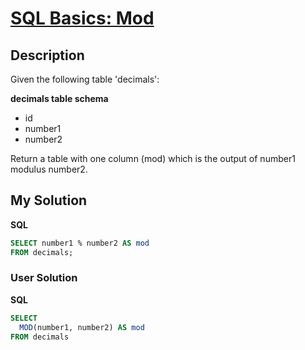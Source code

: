 # [SQL Basics: Mod](https://www.codewars.com/kata/591127cbe8b9fb05bd00004b)

## Description

Given the following table 'decimals':

**decimals table schema**

- id
- number1
- number2

Return a table with one column (mod) which is the output of number1 modulus number2.

## My Solution

**SQL**

```sql
SELECT number1 % number2 AS mod
FROM decimals;
```

### User Solution

**SQL**

```sql
SELECT
  MOD(number1, number2) AS mod
FROM decimals
```
